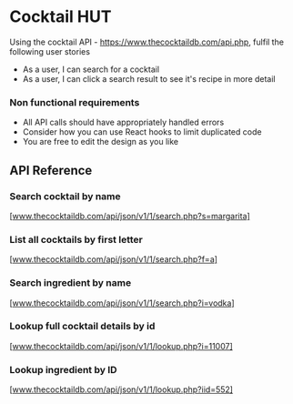# Cocktail HUT

Using the cocktail API - https://www.thecocktaildb.com/api.php, fulfil the following user stories

- As a user, I can search for a cocktail
- As a user, I can click a search result to see it's recipe in more detail

### Non functional requirements

- All API calls should have appropriately handled errors
- Consider how you can use React hooks to limit duplicated code
- You are free to edit the design as you like

## API Reference

### Search cocktail by name

[www.thecocktaildb.com/api/json/v1/1/search.php?s=margarita]

### List all cocktails by first letter

[www.thecocktaildb.com/api/json/v1/1/search.php?f=a]

### Search ingredient by name

[www.thecocktaildb.com/api/json/v1/1/search.php?i=vodka]

### Lookup full cocktail details by id

[www.thecocktaildb.com/api/json/v1/1/lookup.php?i=11007]

### Lookup ingredient by ID

[www.thecocktaildb.com/api/json/v1/1/lookup.php?iid=552]
